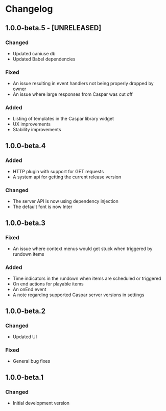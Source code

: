 # Changelog

## 1.0.0-beta.5 - [UNRELEASED]
### Changed
- Updated caniuse db
- Updated Babel dependencies
### Fixed
- An issue resulting in event handlers not being properly dropped by owner
- An issue where large responses from Caspar was cut off
### Added
- Listing of templates in the Caspar library widget
- UX improvements
- Stability improvements

## 1.0.0-beta.4
### Added
- HTTP plugin with support for GET requests
- A system api for getting the current release version
### Changed
- The server API is now using dependency injection
- The default font is now Inter

## 1.0.0-beta.3
### Fixed
- An issue where context menus would get stuck when triggered by rundown items
### Added
- Time indicators in the rundown when items are scheduled or triggered
- On end actions for playable items
- An onEnd event
- A note regarding supported Caspar server versions in settings

## 1.0.0-beta.2
### Changed
- Updated UI
### Fixed
- General bug fixes

## 1.0.0-beta.1
### Changed
- Initial development version